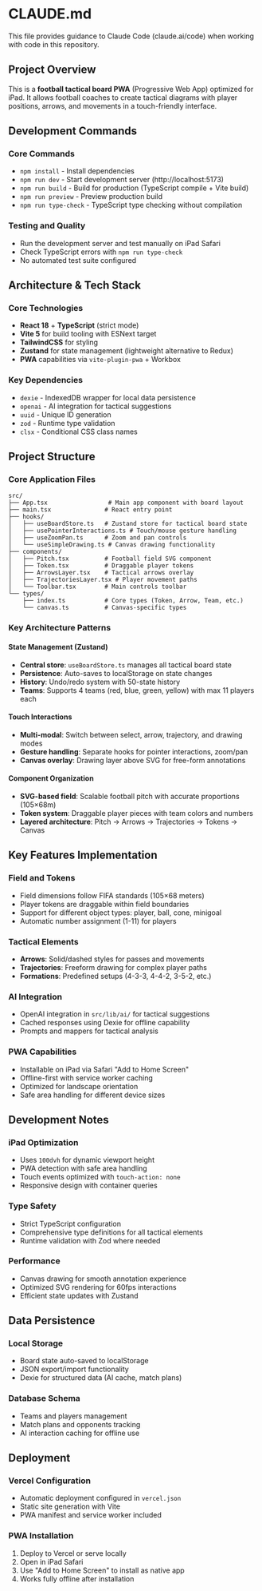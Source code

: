 # CLAUDE.md

This file provides guidance to Claude Code (claude.ai/code) when working with code in this repository.

## Project Overview

This is a **football tactical board PWA** (Progressive Web App) optimized for iPad. It allows football coaches to create tactical diagrams with player positions, arrows, and movements in a touch-friendly interface.

## Development Commands

### Core Commands
- `npm install` - Install dependencies  
- `npm run dev` - Start development server (http://localhost:5173)
- `npm run build` - Build for production (TypeScript compile + Vite build)
- `npm run preview` - Preview production build
- `npm run type-check` - TypeScript type checking without compilation

### Testing and Quality
- Run the development server and test manually on iPad Safari
- Check TypeScript errors with `npm run type-check`
- No automated test suite configured

## Architecture & Tech Stack

### Core Technologies
- **React 18** + **TypeScript** (strict mode)
- **Vite 5** for build tooling with ESNext target
- **TailwindCSS** for styling
- **Zustand** for state management (lightweight alternative to Redux)
- **PWA** capabilities via `vite-plugin-pwa` + Workbox

### Key Dependencies
- `dexie` - IndexedDB wrapper for local data persistence
- `openai` - AI integration for tactical suggestions
- `uuid` - Unique ID generation  
- `zod` - Runtime type validation
- `clsx` - Conditional CSS class names

## Project Structure

### Core Application Files
```
src/
├── App.tsx                 # Main app component with board layout
├── main.tsx               # React entry point
├── hooks/
│   ├── useBoardStore.ts   # Zustand store for tactical board state
│   ├── usePointerInteractions.ts # Touch/mouse gesture handling
│   ├── useZoomPan.ts      # Zoom and pan controls
│   └── useSimpleDrawing.ts # Canvas drawing functionality
├── components/
│   ├── Pitch.tsx          # Football field SVG component
│   ├── Token.tsx          # Draggable player tokens
│   ├── ArrowsLayer.tsx    # Tactical arrows overlay
│   ├── TrajectoriesLayer.tsx # Player movement paths
│   └── Toolbar.tsx        # Main controls toolbar
└── types/
    ├── index.ts           # Core types (Token, Arrow, Team, etc.)
    └── canvas.ts          # Canvas-specific types
```

### Key Architecture Patterns

#### State Management (Zustand)
- **Central store**: `useBoardStore.ts` manages all tactical board state
- **Persistence**: Auto-saves to localStorage on state changes
- **History**: Undo/redo system with 50-state history
- **Teams**: Supports 4 teams (red, blue, green, yellow) with max 11 players each

#### Touch Interactions
- **Multi-modal**: Switch between select, arrow, trajectory, and drawing modes
- **Gesture handling**: Separate hooks for pointer interactions, zoom/pan
- **Canvas overlay**: Drawing layer above SVG for free-form annotations

#### Component Organization
- **SVG-based field**: Scalable football pitch with accurate proportions (105×68m)
- **Token system**: Draggable player pieces with team colors and numbers
- **Layered architecture**: Pitch → Arrows → Trajectories → Tokens → Canvas

## Key Features Implementation

### Field and Tokens
- Field dimensions follow FIFA standards (105×68 meters)
- Player tokens are draggable within field boundaries
- Support for different object types: player, ball, cone, minigoal
- Automatic number assignment (1-11) for players

### Tactical Elements
- **Arrows**: Solid/dashed styles for passes and movements
- **Trajectories**: Freeform drawing for complex player paths  
- **Formations**: Predefined setups (4-3-3, 4-4-2, 3-5-2, etc.)

### AI Integration
- OpenAI integration in `src/lib/ai/` for tactical suggestions
- Cached responses using Dexie for offline capability
- Prompts and mappers for tactical analysis

### PWA Capabilities
- Installable on iPad via Safari "Add to Home Screen"
- Offline-first with service worker caching
- Optimized for landscape orientation
- Safe area handling for different device sizes

## Development Notes

### iPad Optimization
- Uses `100dvh` for dynamic viewport height
- PWA detection with safe area handling  
- Touch events optimized with `touch-action: none`
- Responsive design with container queries

### Type Safety
- Strict TypeScript configuration
- Comprehensive type definitions for all tactical elements
- Runtime validation with Zod where needed

### Performance
- Canvas drawing for smooth annotation experience
- Optimized SVG rendering for 60fps interactions
- Efficient state updates with Zustand

## Data Persistence

### Local Storage
- Board state auto-saved to localStorage
- JSON export/import functionality
- Dexie for structured data (AI cache, match plans)

### Database Schema
- Teams and players management
- Match plans and opponents tracking  
- AI interaction caching for offline use

## Deployment

### Vercel Configuration
- Automatic deployment configured in `vercel.json`
- Static site generation with Vite
- PWA manifest and service worker included

### PWA Installation
1. Deploy to Vercel or serve locally
2. Open in iPad Safari
3. Use "Add to Home Screen" to install as native app
4. Works fully offline after installation